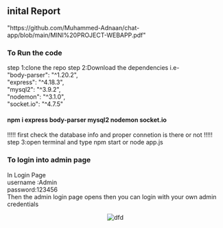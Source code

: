 <h2>inital Report</h2>"https://github.com/Muhammed-Adnaan/chat-app/blob/main/MINI%20PROJECT-WEBAPP.pdf"

<h3>To Run the code</h3>
<p>
step 1:clone the repo
step 2:Download the dependencies i.e-<br>
"body-parser": "^1.20.2",<br>                                      "express": "^4.18.3",<br>
"mysql2": "^3.9.2",<br>
"nodemon": "^3.1.0",<br>
"socket.io": "^4.7.5"<br>
 
<h4>npm i express body-parser mysql2 nodemon socket.io</h4>
!!!!! first check the database info and proper connetion is there or not !!!!!
step 3:open terminal and type npm start or node app.js
<h3>To login into admin page</h3>
In Login Page <br>
username :Admin<br>
password:123456<br>
Then the admin login page opens then you can login with your own admin credentials
</p>

<p align = "center">
  <img src="./readmeRef/Data flow diagram.png" title="dfd">
</p>